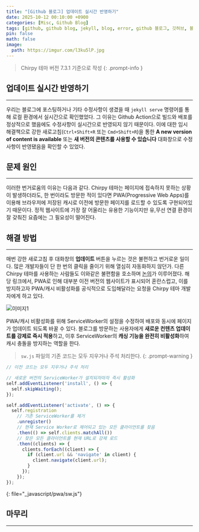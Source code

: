 ```yaml
---
title: "[Github 블로그] 업데이트 실시간 반영하기"
date: 2025-10-12 00:10:00 +0900
categories: [Misc, Github Blog]
tags: [github, github blog, jekyll, blog, error, github 블로그, 깃허브, 블로그]
pin: false
math: false
image:
  path: https://imgur.com/l3ku5lP.jpg
---
```


> Chirpy 테마 버전 7.3.1 기준으로 작성
{: .prompt-info }

## 업데이트 실시간 반영하기

---

우리는 블로그에 포스팅하거나 기타 수정사항이 생겼을 때 `jekyll serve` 명령어를 통해 로컬 환경에서 실시간으로 확인했었다. 그 이유는 Github Action으로 빌드와 배포를 정상적으로 했음에도 수정사항이 실시간으로 반영되지 않기 때문이다. 이에 대한 임시 해결책으로 강한 새로고침(`Ctrl+Shift+R` 또는 `Cmd+Shift+R`)을 통한 **A new version of content is available** 또는 **새 버전의 콘텐츠를 사용할 수 있습니다** 대화창으로 수정사항이 반영됐음을 확인할 수 있었다.

## 문제 원인

---

이러한 번거로움의 이유는 다음과 같다. Chirpy 테마는 페이지에 접속하지 못하는 상황이 발생하더라도, 한 번이라도 방문한 적이 있다면 PWA(Progressive Web Apps)를 이용해 브라우저에 저장된 캐시로 이전에 방문한 페이지를 로드할 수 있도록 구현되어있기 때문이다. 정적 웹사이트에 가장 잘 어울리는 유용한 기능이지만 유,무선 연결 환경이 잘 갖춰진 요즘에는 그 필요성이 떨어진다.

## 해결 방법

---

매번 강한 새로고침 후 대화창의 **업데이트** 버튼을 누르는 것은 불편하고 번거로운 일이다. 많은 개발자들이 단 한 번의 클릭을 줄이기 위해 열심히 자동화하지 않던가. 다른 Chirpy 테마를 사용하는 사람들도 이와같은 불편함을 호소하며 [논의](https://github.com/cotes2020/jekyll-theme-chirpy/issues/527#issuecomment-1079998986)가 이루어졌다. 해당 링크에서, PWA로 인해 대부분 이전 버전의 웹사이트가 표시되어 혼란스럽고, 이를 방지하고자 PWA/캐시 비활성화를 공식적으로 도입해달라는 요청을 Chirpy 테마 개발자에게 하고 있다.  

![이미지1](https://imgur.com/CatNFdl.png)

PWA/캐시 비활성화를 위해 ServiceWorker의 설정을 수정하여 배포와 동시에 페이지가 업데이트 되도록 바꿀 수 있다. 블로그를 방문하는 사용자에게 **새로운 컨텐츠 업데이트를 강제로 즉시 적용**하고, 이후 ServiceWorker의 **캐싱 기능을 완전히 비활성화**하여 캐시 충돌을 방지하는 역할을 한다.

> `sw.js` 파일의 기존 코드는 모두 지우거나 주석 처리한다.
{: .prompt-warning }

```js
// 이전 코드는 모두 지우거나 주석 처리

// 새로운 버전의 ServiceWorker가 설치되자마자 즉시 활성화
self.addEventListener('install', () => {
  self.skipWaiting();
});

self.addEventListener('activate', () => {
  self.registration
    // 기존 ServiceWorker를 제거 
    .unregister()
    // 현재 Service Worker로 제어되고 있는 모든 클라이언트를 찾음
    .then(() => self.clients.matchAll())
    // 찾은 모든 클라이언트를 현재 URL로 강제 로드
    .then((clients) => {
      clients.forEach((client) => {
        if (client.url && 'navigate' in client) {
          client.navigate(client.url);
        }
      });
    });
});
```
{: file="_javascript/pwa/sw.js"}

## 마무리

---


